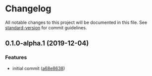 # Changelog

All notable changes to this project will be documented in this file. See [standard-version](https://github.com/conventional-changelog/standard-version) for commit guidelines.

## 0.1.0-alpha.1 (2019-12-04)


### Features

* initial commit ([a68e8638](https://github.com/AubreyHewes/react-json/commit/a68e8638e45f8a9fd6bc56321ddc6a4240f857d4))
